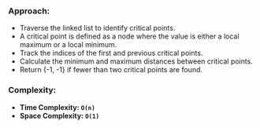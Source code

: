 ### Approach:
- Traverse the linked list to identify critical points.
- A critical point is defined as a node where the value is either a local maximum or a local minimum.
- Track the indices of the first and previous critical points.
- Calculate the minimum and maximum distances between critical points.
- Return {-1, -1} if fewer than two critical points are found.
​
### Complexity:
- **Time Complexity: `O(n)`**
- **Space Complexity: `O(1)`**